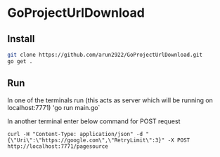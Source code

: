 # GoProjectUrlDownload

## Install
```bash
git clone https://github.com/arun2922/GoProjectUrlDownload.git
go get .
```

## Run

In one of the terminals run (this acts as server which will be running on localhost:7771)
'go run main.go`

In another terminal enter below command for POST request

`curl -H "Content-Type: application/json" -d "{\"Uri\":\"https://google.com\",\"RetryLimit\":3}" -X POST http://localhost:7771/pagesource`

